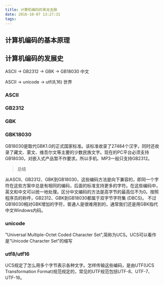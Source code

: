 ```yaml
---
title: 计算机编码的来龙去脉
date: 2016-10-07 13:27:31
tags:
---
```



## 计算机编码的基本原理

## 计算机编码的发展史

ASCII -> GB2312 -> GBK -> GB18030    中文

ASCII -> unicode -> utf(8,16) 世界


### ASCII
### GB2312
### GBK
### GBK18030

GB18030是取代GBK1.0的正式国家标准。该标准收录了27484个汉字，同时还收录了藏文、蒙文、维吾尔文等主要的少数民族文字。现在的PC平台必须支持GB18030，对嵌入式产品暂不作要求。所以手机、MP3一般只支持GB2312。

> 总结

从ASCII、GB2312、GBK到GB18030，这些编码方法是向下兼容的，即同一个字符在这些方案中总是有相同的编码，后面的标准支持更多的字符。在这些编码中，英文和中文可以统一地处理。区分中文编码的方法是高字节的最高位不为0。按照程序员的称呼，GB2312、GBK到GB18030都属于双字节字符集 (DBCS)。 不过GB18030相对GBK增加的字符，普通人是很难用到的，通常我们还是用GBK指代中文Windows内码。

### unicode

"Universal Multiple-Octet Coded Character Set",简称为UCS。UCS可以看作是”Unicode Character Set”的缩写

### utf8/utf16

UCS规定了怎么用多个字节表示各种文字。怎样传输这些编码，是由UTF(UCS Transformation Format)规范规定的，常见的UTF规范包括UTF-8、UTF-7、UTF-16。
